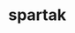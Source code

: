 # spartak

<!DOCTYPE html>
<html lang="en">
<head>
<meta charset="UTF-8">
<meta name="viewport" content="width=device-width, initial-scale=1.0">

<title>Мой сайт</title> <!-- Название вашего сайта во вкладке -->

</head>
<meta name="mfk-cpmcom-site-verification" content="ed0c0d926bd518fef50605b117d3f198">
<body>

</body>

</html>
